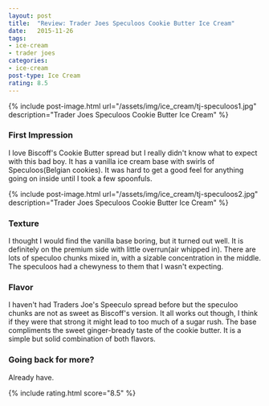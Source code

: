 ```yaml
---
layout: post
title:  "Review: Trader Joes Speculoos Cookie Butter Ice Cream"
date:   2015-11-26
tags:
- ice-cream
- trader joes
categories:
- ice-cream
post-type: Ice Cream
rating: 8.5
---
```

{% include post-image.html url="/assets/img/ice_cream/tj-speculoos1.jpg" description="Trader Joes Speculoos Cookie Butter Ice Cream" %}

### First Impression
I love Biscoff's Cookie Butter spread but I really didn't know what to expect with this bad boy. It has a vanilla ice cream base with swirls of Speculoos(Belgian cookies). It was hard to get a good feel for anything going on inside until I took a few spoonfuls.

{% include post-image.html url="/assets/img/ice_cream/tj-speculoos2.jpg" description="Trader Joes Speculoos Cookie Butter Ice Cream" %}
### Texture
I thought I would find the vanilla base boring, but it turned out well. It is definitely on the premium side with little overrun(air whipped in). There are lots of speculoo chunks mixed in, with a sizable concentration in the middle. The speculoos had a chewyness to them that I wasn't expecting.

### Flavor
I haven't had Traders Joe's Speeculo spread before but the speculoo chunks are not as sweet as Biscoff's version. It all works out though, I think if they were that strong it might lead to too much of a sugar rush. The base compliments the sweet ginger-bready taste of the cookie butter. It is a simple but solid combination of both flavors.

### Going back for more?
Already have.

{% include rating.html score="8.5" %}
